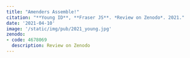 ```yaml
---
title: "Amenders Assemble!"
citation: "**Young ID**, **Fraser JS**. *Review on Zenodo*. 2021."
date: '2021-04-10'
image: '/static/img/pub/2021_young.jpg'
zenodo:
- code: 4678069
  description: Review on Zenodo
---
```

